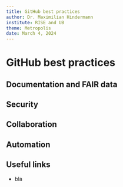 ```yaml
---
title: GitHub best practices
author: Dr. Maximilian Hindermann
institute: RISE and UB
theme: Metropolis
date: March 4, 2024
---
```



# GitHub best practices

## Documentation and FAIR data

## Security

## Collaboration

## Automation

## Useful links

- bla